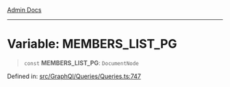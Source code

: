 [Admin Docs](/)

***

# Variable: MEMBERS\_LIST\_PG

> `const` **MEMBERS\_LIST\_PG**: `DocumentNode`


Defined in: [src/GraphQl/Queries/Queries.ts:747](https://github.com/PalisadoesFoundation/talawa-admin/blob/main/src/GraphQl/Queries/Queries.ts#L747)
